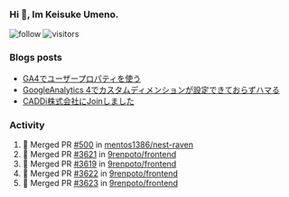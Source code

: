 ### Hi 👋, Im Keisuke Umeno.

<!--
**9renpoto/9renpoto** is a ✨ _special_ ✨ repository because its `README.md` (this file) appears on your GitHub profile.

Here are some ideas to get you started:

- 🔭 I’m currently working on ...
- 🌱 I’m currently learning ...
- 👯 I’m looking to collaborate on ...
- 🤔 I’m looking for help with ...
- 💬 Ask me about ...
- 📫 How to reach me: ...
- 😄 Pronouns: ...
- ⚡ Fun fact: ...
-->

![follow](https://img.shields.io/github/followers/9renpoto?label=Follow&style=social)
![visitors](https://komarev.com/ghpvc/?username=9renpoto&label=Profile%20views&color=0e75b6&style=flat)

### Blogs posts

<!-- BLOG-POST-LIST:START -->
- [GA4でユーザープロパティを使う](https://9renpoto.dev/2021/02/21/google-analytics-4-user-properties/)
- [GoogleAnalytics 4でカスタムディメンションが設定できておらずハマる](https://9renpoto.dev/2021/02/13/google-analytics-4/)
- [CADDi株式会社にJoinしました](https://9renpoto.dev/2020/12/05/join/)
<!-- BLOG-POST-LIST:END -->

### Activity

<!--START_SECTION:activity-->
1. 🎉 Merged PR [#500](https://github.com/mentos1386/nest-raven/pull/500) in [mentos1386/nest-raven](https://github.com/mentos1386/nest-raven)
2. 🎉 Merged PR [#3621](https://github.com/9renpoto/frontend/pull/3621) in [9renpoto/frontend](https://github.com/9renpoto/frontend)
3. 🎉 Merged PR [#3619](https://github.com/9renpoto/frontend/pull/3619) in [9renpoto/frontend](https://github.com/9renpoto/frontend)
4. 🎉 Merged PR [#3622](https://github.com/9renpoto/frontend/pull/3622) in [9renpoto/frontend](https://github.com/9renpoto/frontend)
5. 🎉 Merged PR [#3623](https://github.com/9renpoto/frontend/pull/3623) in [9renpoto/frontend](https://github.com/9renpoto/frontend)
<!--END_SECTION:activity-->

<!--START_SECTION:waka-->
<!--END_SECTION:waka-->

